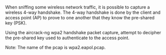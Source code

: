 When sniffing some wireless network traffic, it is possible to capture a wireless 4-way handshake.
The 4-way handshake is done by the client and access point (AP) to prove to one another that they know the pre-shared key (PSK).

Using the aircrack-ng wpa2 handshake packet capture, attempt to decipher the pre-shared key used to authenticate to the access point.

Note: The name of the pcap is wpa2.eapol.pcap.
